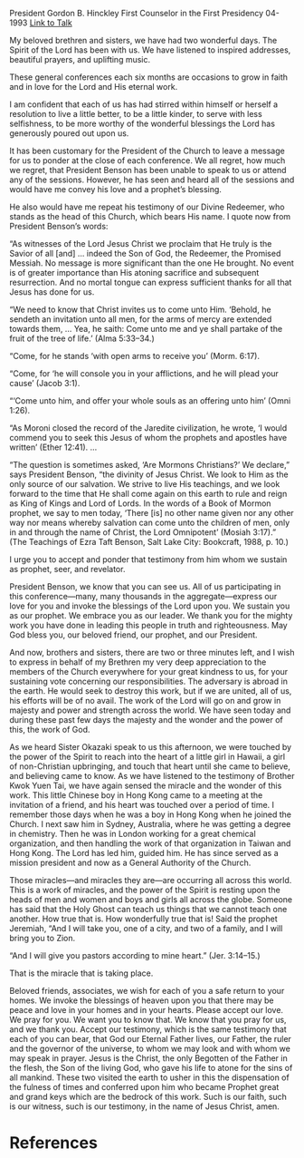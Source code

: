 President Gordon B. Hinckley
First Counselor in the First Presidency
04-1993
[Link to Talk](https://www.churchofjesuschrist.org/study/general-conference/1993/04/a-prophets-testimony?lang=eng)

My beloved brethren and sisters, we have had two wonderful days. The Spirit of the Lord has been with us. We have listened to inspired addresses, beautiful prayers, and uplifting music.

These general conferences each six months are occasions to grow in faith and in love for the Lord and His eternal work.

I am confident that each of us has had stirred within himself or herself a resolution to live a little better, to be a little kinder, to serve with less selfishness, to be more worthy of the wonderful blessings the Lord has generously poured out upon us.

It has been customary for the President of the Church to leave a message for us to ponder at the close of each conference. We all regret, how much we regret, that President Benson has been unable to speak to us or attend any of the sessions. However, he has seen and heard all of the sessions and would have me convey his love and a prophet’s blessing.

He also would have me repeat his testimony of our Divine Redeemer, who stands as the head of this Church, which bears His name. I quote now from President Benson’s words:

“As witnesses of the Lord Jesus Christ we proclaim that He truly is the Savior of all [and] … indeed the Son of God, the Redeemer, the Promised Messiah. No message is more significant than the one He brought. No event is of greater importance than His atoning sacrifice and subsequent resurrection. And no mortal tongue can express sufficient thanks for all that Jesus has done for us.

“We need to know that Christ invites us to come unto Him. ‘Behold, he sendeth an invitation unto all men, for the arms of mercy are extended towards them, … Yea, he saith: Come unto me and ye shall partake of the fruit of the tree of life.’ (Alma 5:33–34.)

“Come, for he stands ‘with open arms to receive you’ (Morm. 6:17).

“Come, for ‘he will console you in your afflictions, and he will plead your cause’ (Jacob 3:1).

“‘Come unto him, and offer your whole souls as an offering unto him’ (Omni 1:26).

“As Moroni closed the record of the Jaredite civilization, he wrote, ‘I would commend you to seek this Jesus of whom the prophets and apostles have written’ (Ether 12:41). …

“The question is sometimes asked, ‘Are Mormons Christians?’ We declare,” says President Benson, “the divinity of Jesus Christ. We look to Him as the only source of our salvation. We strive to live His teachings, and we look forward to the time that He shall come again on this earth to rule and reign as King of Kings and Lord of Lords. In the words of a Book of Mormon prophet, we say to men today, ‘There [is] no other name given nor any other way nor means whereby salvation can come unto the children of men, only in and through the name of Christ, the Lord Omnipotent’ (Mosiah 3:17).” (The Teachings of Ezra Taft Benson, Salt Lake City: Bookcraft, 1988, p. 10.)

I urge you to accept and ponder that testimony from him whom we sustain as prophet, seer, and revelator.

President Benson, we know that you can see us. All of us participating in this conference—many, many thousands in the aggregate—express our love for you and invoke the blessings of the Lord upon you. We sustain you as our prophet. We embrace you as our leader. We thank you for the mighty work you have done in leading this people in truth and righteousness. May God bless you, our beloved friend, our prophet, and our President.

And now, brothers and sisters, there are two or three minutes left, and I wish to express in behalf of my Brethren my very deep appreciation to the members of the Church everywhere for your great kindness to us, for your sustaining vote concerning our responsibilities. The adversary is abroad in the earth. He would seek to destroy this work, but if we are united, all of us, his efforts will be of no avail. The work of the Lord will go on and grow in majesty and power and strength across the world. We have seen today and during these past few days the majesty and the wonder and the power of this, the work of God.

As we heard Sister Okazaki speak to us this afternoon, we were touched by the power of the Spirit to reach into the heart of a little girl in Hawaii, a girl of non-Christian upbringing, and touch that heart until she came to believe, and believing came to know. As we have listened to the testimony of Brother Kwok Yuen Tai, we have again sensed the miracle and the wonder of this work. This little Chinese boy in Hong Kong came to a meeting at the invitation of a friend, and his heart was touched over a period of time. I remember those days when he was a boy in Hong Kong when he joined the Church. I next saw him in Sydney, Australia, where he was getting a degree in chemistry. Then he was in London working for a great chemical organization, and then handling the work of that organization in Taiwan and Hong Kong. The Lord has led him, guided him. He has since served as a mission president and now as a General Authority of the Church.

Those miracles—and miracles they are—are occurring all across this world. This is a work of miracles, and the power of the Spirit is resting upon the heads of men and women and boys and girls all across the globe. Someone has said that the Holy Ghost can teach us things that we cannot teach one another. How true that is. How wonderfully true that is! Said the prophet Jeremiah, “And I will take you, one of a city, and two of a family, and I will bring you to Zion.

“And I will give you pastors according to mine heart.” (Jer. 3:14–15.)

That is the miracle that is taking place.

Beloved friends, associates, we wish for each of you a safe return to your homes. We invoke the blessings of heaven upon you that there may be peace and love in your homes and in your hearts. Please accept our love. We pray for you. We want you to know that. We know that you pray for us, and we thank you. Accept our testimony, which is the same testimony that each of you can bear, that God our Eternal Father lives, our Father, the ruler and the governor of the universe, to whom we may look and with whom we may speak in prayer. Jesus is the Christ, the only Begotten of the Father in the flesh, the Son of the living God, who gave his life to atone for the sins of all mankind. These two visited the earth to usher in this the dispensation of the fulness of times and conferred upon him who became Prophet great and grand keys which are the bedrock of this work. Such is our faith, such is our witness, such is our testimony, in the name of Jesus Christ, amen.

# References
